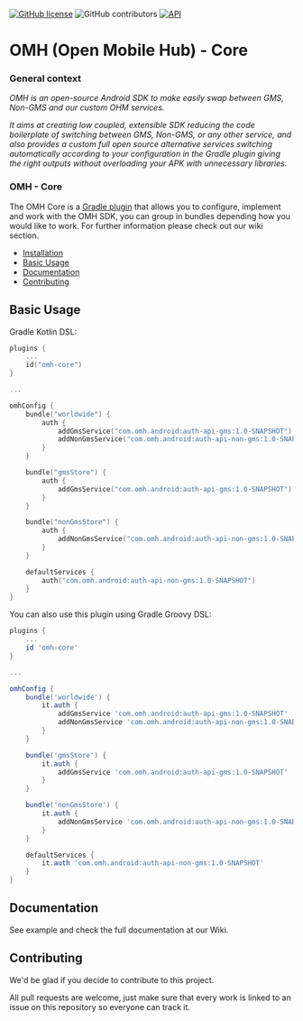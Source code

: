 [![GitHub license](https://img.shields.io/github/license/openmobilehub/omh-core)](https://github.com/openmobilehub/omh-core/blob/main/LICENSE)
![GitHub contributors](https://img.shields.io/github/contributors/openmobilehub/omh-core)
[![API](https://img.shields.io/badge/API-21%2B-green.svg?style=flat)](https://developer.android.com/studio/releases/platforms#5.0)

# OMH (Open Mobile Hub) - Core

### General context

*OMH is an open-source Android SDK to make easily swap between GMS, Non-GMS and our custom OHM services.*

*It aims at creating low coupled, extensible SDK reducing the code boilerplate of switching between GMS, Non-GMS, or any other service, and also provides a custom full open source alternative services switching automatically according to your configuration in the Gradle plugin giving the right outputs without overloading your APK with unnecessary libraries.*

### OMH - Core

The OMH Core is a [Gradle plugin](https://docs.gradle.org/current/userguide/plugins.html) that allows you to configure, implement and work with the OMH SDK, you can group in bundles depending how you would like to work. For further information please check out our wiki section.

* [Installation](#installation)
* [Basic Usage](#basic-usage)
* [Documentation](#documentation)
* [Contributing](#contributing)

## Basic Usage

Gradle Kotlin DSL:

```kotlin
plugins {
    ...
    id("omh-core")
}

...

omhConfig {
    bundle("worldwide") {
        auth {
            addGmsService("com.omh.android:auth-api-gms:1.0-SNAPSHOT") 
            addNonGmsService("com.omh.android:auth-api-non-gms:1.0-SNAPSHOT")
        }
    }

    bundle("gmsStore") {
        auth {
            addGmsService("com.omh.android:auth-api-gms:1.0-SNAPSHOT") 
        }
    }

    bundle("nonGmsStore") {
        auth {
            addNonGmsService("com.omh.android:auth-api-non-gms:1.0-SNAPSHOT")
        }
    }

    defaultServices {   
        auth("com.omh.android:auth-api-non-gms:1.0-SNAPSHOT")
    }
}
```

You can also use this plugin using Gradle Groovy DSL:

```groovy
plugins {
    ...
    id 'omh-core'
}

...

omhConfig {
    bundle('worldwide') {
        it.auth {
            addGmsService 'com.omh.android:auth-api-gms:1.0-SNAPSHOT'
            addNonGmsService 'com.omh.android:auth-api-non-gms:1.0-SNAPSHOT'
        }
    }

    bundle('gmsStore') {
        it.auth {
            addGmsService 'com.omh.android:auth-api-gms:1.0-SNAPSHOT'
        }
    }

    bundle('nonGmsStore') {
        it.auth {
            addNonGmsService 'com.omh.android:auth-api-non-gms:1.0-SNAPSHOT'
        }
    }

    defaultServices {
        it.auth 'com.omh.android:auth-api-non-gms:1.0-SNAPSHOT'
    }
}
```

## Documentation

See example and check the full documentation at our Wiki.

## Contributing

We'd be glad if you decide to contribute to this project.

All pull requests are welcome, just make sure that every work is linked to an issue on this repository so everyone can track it.
